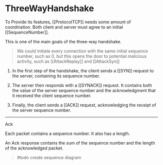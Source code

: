 # ThreeWayHandshake

To Provide its features, [[ProtocolTCP]] needs some amount of coordination. Both client and server must agree to an initial [[SequenceNumber]].

This is one of the main goals of the three-way handshake.

> We could initiate every connection with the same initial sequence number, such as 0, but this opens the door to potential malicious activity, such as [[AttackReplay]] and [[AttackSyn]]

1. In the first step of the handshake, the client sends a [[SYN]] request to the server, containing its sequence number.

2. The server then responds with a [[SYNACK]] request. It contains both the value of the server sequence number and the acknowledgment that it received the client sequence number.

3. Finally, the client sends a [[ACK]] request, acknowledging the receipt of the server sequence number.

___

Ack

Each packet contains a sequence number.
It also has a length.

An Ack response contains the sum of the sequence number and the length of the acknowledged packet.

> #todo create sequence diagram
